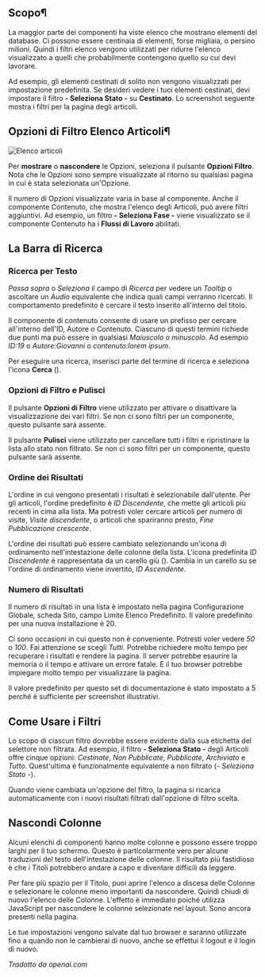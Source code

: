 <!-- Filename: Help6.x:List_Filters / Display title: Filtri di Elenco -->

## Scopo¶

La maggior parte dei componenti ha viste elenco che mostrano elementi del database. Ci possono essere centinaia di elementi, forse migliaia, o persino milioni. Quindi i filtri elenco vengono utilizzati per ridurre l'elenco visualizzato a quelli che probabilmente contengono quello su cui devi lavorare.

Ad esempio, gli elementi cestinati di solito non vengono visualizzati per impostazione predefinita. Se desideri vedere i tuoi elementi cestinati, devi impostare il filtro **- Seleziona Stato -** su **Cestinato**. Lo screenshot seguente mostra i filtri per la pagina degli articoli.

## Opzioni di Filtro Elenco Articoli¶

![Elenco articoli](../../../it/images/common-elements/articles-list-filter-options.png)

Per **mostrare** o **nascondere** le Opzioni, seleziona il pulsante **Opzioni Filtro**. Nota
che le Opzioni sono sempre visualizzate al ritorno su qualsiasi pagina in cui è stata selezionata un'Opzione.

Il numero di Opzioni visualizzate varia in base al componente. Anche il componente Contenuto, che mostra l'elenco degli Articoli, può avere filtri aggiuntivi. Ad esempio, un filtro **- Seleziona Fase -** viene visualizzato se il componente Contenuto ha i **Flussi di Lavoro** abilitati.

## La Barra di Ricerca

### Ricerca per Testo

*Passa sopra* o *Seleziona* il campo di *Ricerca* per vedere un *Tooltip* o ascoltare un *Audio*
equivalente che indica quali campi verranno ricercati. Il comportamento predefinito
è cercare il testo inserito all'interno del titolo.

Il componente di contenuto consente di usare un prefisso per cercare all'interno dell'ID, Autore o
Contenuto. Ciascuno di questi termini richiede due punti ma può essere in qualsiasi *Maiuscolo o minuscolo*. Ad esempio *ID:19* o *Autore:Giovanni* o *contenuto:lorem ipsum*.

Per eseguire una ricerca, inserisci parte del termine di ricerca e seleziona l'icona **Cerca**
(<span class="filter-search-bar__button-icon icon-search" aria-hidden="true"></span>).

### Opzioni di Filtro e Pulisci

Il pulsante **Opzioni di Filtro** viene utilizzato per attivare o disattivare la visualizzazione dei vari filtri. Se
non ci sono filtri per un componente, questo pulsante sarà assente.

Il pulsante **Pulisci** viene utilizzato per cancellare tutti i filtri e ripristinare la lista allo stato
non filtrato. Se non ci sono filtri per un componente, questo pulsante sarà assente.

### Ordine dei Risultati

L'ordine in cui vengono presentati i risultati è selezionabile dall'utente. Per gli articoli, l'ordine
predefinito è *ID Discendente*, che mette gli articoli più recenti in cima alla lista. Ma potresti voler cercare articoli per numero di visite,
*Visite discendente*, o articoli che spariranno presto,
*Fine Pubblicazione crescente*.

L'ordine dei risultati può essere cambiato selezionando un'icona di ordinamento nell'intestazione delle colonne della lista. L'icona predefinita *ID Discendente* è rappresentata da un
carello giù (<span class="ms-1 icon-caret-down" aria-hidden="true"></span>).
Cambia in un carello su se l'ordine di ordinamento viene invertito, *ID Ascendente*.

### Numero di Risultati

Il numero di risultati in una lista è impostato nella pagina Configurazione Globale, scheda Sito, campo Limite Elenco Predefinito. Il valore predefinito per una nuova installazione è 20.

Ci sono occasioni in cui questo non è conveniente. Potresti voler vedere *50* o
*100*. Fai attenzione se scegli *Tutti*. Potrebbe richiedere molto tempo per recuperare
i risultati e rendere la pagina. Il server potrebbe esaurire la memoria o il tempo e attivare un errore fatale. E il tuo browser potrebbe impiegare molto tempo per visualizzare la pagina.

Il valore predefinito per questo set di documentazione è stato impostato a 5 perché è
sufficiente per screenshot illustrativi.

## Come Usare i Filtri

Lo scopo di ciascun filtro dovrebbe essere evidente dalla sua etichetta del selettore non filtrata. Ad esempio, il filtro **- Seleziona Stato -** degli Articoli offre cinque opzioni: *Cestinate*, *Non Pubblicate*, *Pubblicate*, *Archiviato* e *Tutto*. Quest'ultima è funzionalmente equivalente a non filtrato (*- Seleziona Stato -*).

Quando viene cambiata un'opzione del filtro, la pagina si ricarica automaticamente con i nuovi risultati filtrati dall'opzione di filtro scelta.

## Nascondi Colonne

Alcuni elenchi di componenti hanno molte colonne e possono essere troppo larghi per il tuo schermo. Questo
è particolarmente vero per alcune traduzioni del testo dell'intestazione delle colonne. Il risultato più
fastidioso è che i Titoli potrebbero andare a capo e diventare difficili da leggere.

Per fare più spazio per il Titolo, puoi aprire l'elenco a discesa delle Colonne e
selezionare le colonne meno importanti da nascondere. Quindi chiudi di nuovo l'elenco delle Colonne. 
L'effetto è immediato poiché utilizza JavaScript per nascondere le colonne selezionate nel layout.
Sono ancora presenti nella pagina.

Le tue impostazioni vengono salvate dal tuo browser e saranno utilizzate fino a quando non le cambierai di nuovo,
anche se effettui il logout e il login di nuovo.

*Tradotto da openai.com*

